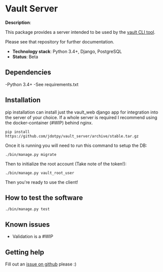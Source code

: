 # Vault Server
 
**Description**: 

This package provides a server intended to be used by the 
[vault CLI tool](https://github.com/jdotpy/vault). 

Please see that repository for further documentation.

  - **Technology stack**: Python 3.4+, Django, PostgreSQL
  - **Status**: Beta
 
## Dependencies

-Python 3.4+
-See requirements.txt
 
## Installation

pip installation can install just the vault_web django app for integration
into the server of your choice. If a whole server is required I recommend 
using the docker-container (#WIP) behind nginx.

	pip install https://github.com/jdotpy/vault_server/archive/stable.tar.gz


Once it is running you will need to run this command to setup the DB: 

	./bin/manage.py migrate

Then to initialize the root account (Take note of the token!): 

	./bin/manage.py vault_root_user

Then you're ready to use the client!

## How to test the software

	./bin/manage.py test

## Known issues

* Validation is a #WIP
 
## Getting help

Fill out an [issue on github](https://github.com/jdotpy/vault_server/issues) please :)


